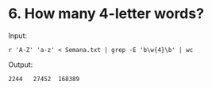 # 6. How many 4-letter words?

Input:


    r 'A-Z' 'a-z' < Semana.txt | grep -E 'b\w{4}\b' | wc

Output: 

    2244   27452  168389
